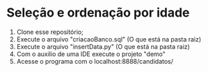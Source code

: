 # Seleção e ordenação por idade

1. Clone esse repositório;
2. Execute o arquivo "criacaoBanco.sql" (O que está na pasta raiz)
3. Execute o arquivo "insertData.py" (O que está na pasta raiz)
4. Com o auxilio de uma IDE execute o projeto "demo"
5. Acesse o programa com o localhost:8888/candidatos/
